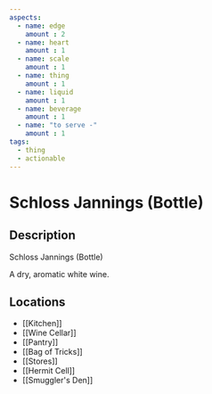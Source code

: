 ```yaml
---
aspects: 
  - name: edge
    amount : 2
  - name: heart
    amount : 1
  - name: scale
    amount : 1
  - name: thing
    amount : 1
  - name: liquid
    amount : 1
  - name: beverage
    amount : 1
  - name: "to serve -"
    amount : 1
tags:
  - thing
  - actionable
---
```


# Schloss Jannings (Bottle)

## Description
Schloss Jannings (Bottle)

A dry, aromatic white wine.
## Locations
- [[Kitchen]]
- [[Wine Cellar]]
- [[Pantry]]
- [[Bag of Tricks]]
- [[Stores]]
- [[Hermit Cell]]
- [[Smuggler's Den]]